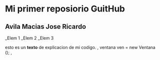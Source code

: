 # Mi primer reposiorio GuitHub

## Avila Macias Jose Ricardo

_Elem 1
_Elem 2
_Elem 3

esto es un **texto** de explicacion de mi codigo.
,
ventana ven = new Ventana ();
,